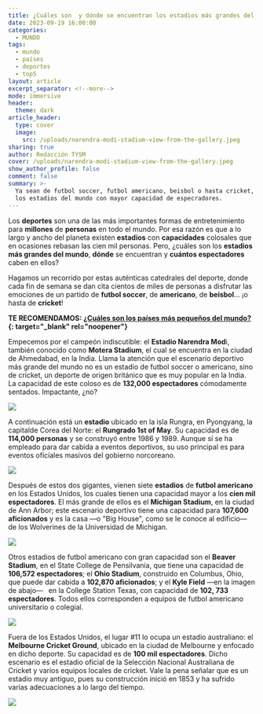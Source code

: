 ```yaml
---
title: ¿Cuáles son  y dónde se encuentran los estadios más grandes del mundo?
date: 2023-09-19 16:00:00
categories:
  - MUNDO
tags:
  - mundo
  - países
  - deportes
  - top5
layout: article
excerpt_separator: <!--more-->
mode: immersive
header:
  theme: dark
article_header:
  type: cover
  image:
    src: /uploads/narendra-modi-stadium-view-from-the-gallery.jpeg
sharing: true
author: Redacción TYSM
cover: /uploads/narendra-modi-stadium-view-from-the-gallery.jpeg
show_author_profile: false
comment: false
summary: >-
  Ya sean de futbol soccer, futbol americano, beisbol o hasta cricket, estos son
  los estadios del mundo con mayor capacidad de especradores.
---
```

Los **deportes** son una de las más importantes formas de entretenimiento para **millones** de **personas** en todo el mundo. Por esa razón es que a lo largo y ancho del planeta existen **estadios** con **capacidades** colosales que en ocasiones rebasan las cien mil personas. Pero, ¿cuáles son los **estadios más grandes del mundo**, **dónde** se encuentran y **cuántos espectadores** caben en ellos?

Hagamos un recorrido por estas auténticas catedrales del deporte, donde cada fin de semana se dan cita cientos de miles de personas a disfrutar las emociones de un partido de **futbol soccer**, de **americano**, de **beisbol**… ¡o hasta de **cricket**!

**TE RECOMENDAMOS: [¿Cuáles son los países más pequeños del mundo?](https://blog.tonoysumariachi.com/mundo/2022/08/29/cuales-son-los-paises-mas-pequenos-del-mundo.html){: target="_blank" rel="noopener"}**

Empecemos por el campeón indiscutible: el **Estadio Narendra Mod**i, también conocido como **Motera Stadium**, el cual se encuentra en la ciudad de Ahmedabad, en la India. Llama la atención que el escenario deportivo más grande del mundo no es un estadio de futbol soccer o americano, sino de cricket, un deporte de origen británico que es muy popular en la India. La capacidad de este coloso es de **132,000 espectadores** cómodamente sentados. Impactante, ¿no?

![](https://upload.wikimedia.org/wikipedia/commons/thumb/0/02/Narendra_modi_stadium_2023_Final_between_India_and_Australia.jpg/1023px-Narendra_modi_stadium_2023_Final_between_India_and_Australia.jpg)

A continuación está un **estadio** ubicado en la isla Rungra, en Pyongyang, la capitalde Corea del Norte: el&nbsp;**Rungrado 1st of May**. Su capacidad es de **114,000 personas** y se construyó entre 1986 y 1989. Aunque sí se ha empleado para dar cabida a eventos deportivos, su uso principal es para eventos oficiales masivos del gobierno norcoreano.

![](https://upload.wikimedia.org/wikipedia/commons/thumb/e/e3/Interior_of_the_Rungrado_1st_of_May_Stadium_1.jpg/1024px-Interior_of_the_Rungrado_1st_of_May_Stadium_1.jpg)

Después de estos dos gigantes, vienen siete **estadios** de **futbol americano** en los Estados Unidos, los cuales tienen una capacidad mayor a los **cien mil espectadores**. El más grande de ellos es el **Michigan Stadium**, en la ciudad de Ann Arbor; este escenario deportivo tiene una capacidad para **107,600 aficionados** y es la casa —o "Big House", como se le conoce al edificio— de los Wolverines de la Universidad de Michigan.

![](https://upload.wikimedia.org/wikipedia/commons/thumb/4/4a/MichStadium_Renovation1.jpg/1024px-MichStadium_Renovation1.jpg)

Otros estadios de futbol americano con gran capacidad son el **Beaver Stadium**, en el State College de Pensilvania, que tiene una capacidad de **106,572 espectadores**; el **Ohio Stadium**, construido en Columbus, Ohio, que puede dar cabida a **102,870 aficionados**; y el **Kyle Field** —en la imagen de abajo—&nbsp;**&nbsp;**&nbsp;en la College Station Texas, con capacidad de **102, 733 espectadores**. Todos ellos corresponden a equipos de futbol americano universitario o colegial.

![](https://upload.wikimedia.org/wikipedia/commons/thumb/4/42/Kyle_Field_Panorama.jpg/1024px-Kyle_Field_Panorama.jpg)

Fuera de los Estados Unidos, el lugar \#11 lo ocupa un estadio australiano: el **Melbourne Cricket Ground**, ubicado en la ciudad de Melbourne y enfocado en dicho deporte. Su capacidad es de **100 mil espectadores**. Dicho escenario es el estadio oficial de la Selección Nacional Australiana de Cricket y varios equipos locales de cricket. Vale la pena señalar que es un estadio muy antiguo, pues su construcción inició en 1853 y ha sufrido varias adecuaciones a lo largo del tiempo.

![](https://upload.wikimedia.org/wikipedia/commons/thumb/4/42/2017_AFL_Grand_Final_panorama_during_national_anthem.jpg/1024px-2017_AFL_Grand_Final_panorama_during_national_anthem.jpg)